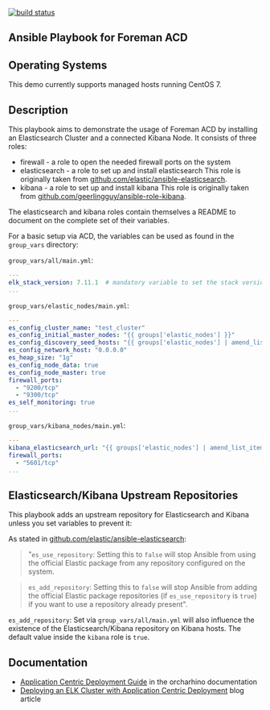 [![build status](https://github.com/ATIX-AG/acd_playbook_for_elk/workflows/lint/badge.svg)](https://github.com/ATIX-AG/acd_playbook_for_elk/actions)

## Ansible Playbook for Foreman ACD

## Operating Systems

This demo currently supports managed hosts running CentOS 7.

## Description

This playbook aims to demonstrate the usage of Foreman ACD by installing an Elasticsearch Cluster and a connected Kibana Node.
It consists of three roles:
- firewall - a role to open the needed firewall ports on the system
- elasticsearch - a role to set up and install elasticsearch
  This role is originally taken from [github.com/elastic/ansible-elasticsearch](https://github.com/elastic/ansible-elasticsearch).
- kibana - a role to set up and install kibana
  This role is originally taken from [github.com/geerlingguy/ansible-role-kibana](https://github.com/geerlingguy/ansible-role-kibana).

The elasticsearch and kibana roles contain themselves a README to document on the complete set of their variables.

For a basic setup via ACD, the variables can be used as found in the `group_vars` directory:

`group_vars/all/main.yml`:
```yaml
---
elk_stack_version: 7.11.1  # mandatory variable to set the stack version for elastic and kibana
...
```

`group_vars/elastic_nodes/main.yml`:
```yaml
---
es_config_cluster_name: "test_cluster"
es_config_initial_master_nodes: "{{ groups['elastic_nodes'] }}"
es_config_discovery_seed_hosts: "{{ groups['elastic_nodes'] | amend_list_items(postfix=':9300') }}"
es_config_network_host: "0.0.0.0"
es_heap_size: "1g"
es_config_node_data: true
es_config_node_master: true
firewall_ports:
  - "9200/tcp"
  - "9300/tcp"
es_self_monitoring: true
...
```

`group_vars/kibana_nodes/main.yml`:
```yaml
---
kibana_elasticsearch_url: "{{ groups['elastic_nodes'] | amend_list_items(postfix=':9200',prefix='http://') }}"
firewall_ports:
  - "5601/tcp"
...
```

## Elasticsearch/Kibana Upstream Repositories

This playbook adds an upstream repository for Elasticsearch and Kibana unless you set variables to prevent it:

As stated in [github.com/elastic/ansible-elasticsearch](https://github.com/elastic/ansible-elasticsearch):
> "`es_use_repository`: Setting this to `false` will stop Ansible from using the official Elastic package from any repository configured on the system.

> `es_add_repository`: Setting this to `false` will stop Ansible from adding the official Elastic package repositories (if `es_use_repository` is `true`) if you want to use a repository already present".

`es_add_repository`: Set via `group_vars/all/main.yml` will also influence the existence of the Elasticsearch/Kibana repository on Kibana hosts. The default value inside the `kibana` role is `true`.

## Documentation

* [Application Centric Deployment Guide](https://docs.orcharhino.com/or/docs/sources/usage_guides/application_centric_deployment_guide.html) in the orcharhino documentation
* [Deploying an ELK Cluster with Application Centric Deployment](https://orcharhino.com/deploying-an-elk-cluster-with-application-centric-deployment/) blog article
